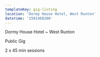 ```yaml
---
templateKey: gig-listing
location: 'Dormy House Hotel, West Runton'
datetime: '1591468200'
---
```

Dormy House Hotel ~ West Runton

Public Gig 

2 x 45 min sessions
